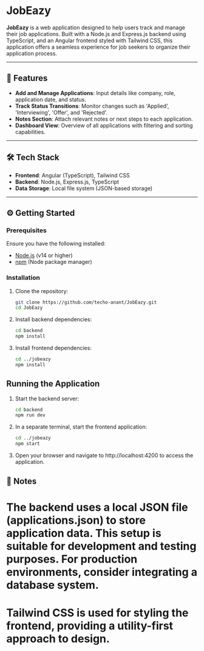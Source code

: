 # JobEazy

**JobEazy** is a web application designed to help users track and manage their job applications. Built with a Node.js and Express.js backend using TypeScript, and an Angular frontend styled with Tailwind CSS, this application offers a seamless experience for job seekers to organize their application process.

---

## 🚀 Features

- **Add and Manage Applications**: Input details like company, role, application date, and status.
- **Track Status Transitions**: Monitor changes such as 'Applied', 'Interviewing', 'Offer', and 'Rejected'.
- **Notes Section**: Attach relevant notes or next steps to each application.
- **Dashboard View**: Overview of all applications with filtering and sorting capabilities.

---

## 🛠 Tech Stack

- **Frontend**: Angular (TypeScript), Tailwind CSS
- **Backend**: Node.js, Express.js, TypeScript
- **Data Storage**: Local file system (JSON-based storage)

---

## ⚙️ Getting Started

### Prerequisites

Ensure you have the following installed:

- [Node.js](https://nodejs.org/) (v14 or higher)
- [npm](https://www.npmjs.com/) (Node package manager)

### Installation

1. Clone the repository:

    ```bash
    git clone https://github.com/techo-anant/JobEazy.git
    cd JobEazy
    ```

2. Install backend dependencies:

    ```bash
    cd backend
    npm install 
    ```

3. Install frontend dependencies:

    ```bash
    cd ../jobeazy
    npm install
    ```

## Running the Application

1.	Start the backend server:

    ```bash
    cd backend
    npm run dev
    ```

2.	In a separate terminal, start the frontend application:

    ```bash
    cd ../jobeazy
    npm start
    ```

3.	Open your browser and navigate to http://localhost:4200 to access the application.

## 📌 Notes
# The backend uses a local JSON file (applications.json) to store application data. This setup is suitable for development and testing purposes. For production environments, consider integrating a database system.
# Tailwind CSS is used for styling the frontend, providing a utility-first approach to design.